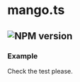 # mango.ts

##  ![NPM version](https://img.shields.io/npm/v/mango.ts.svg?style=flat)

### Example

Check the test please.
